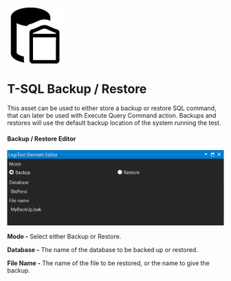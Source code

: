 ﻿![](images/TSQLBackupRestore.png)

# T-SQL Backup / Restore



This asset can be used to either store a backup or restore SQL command, that can later be used with Execute Query Command action. Backups and restores will use the default backup location of the system running the test.



#### Backup / Restore Editor

![](images/TSQLBackupRestoreEditor.png)





**Mode -** Select either Backup or Restore.



**Database -** The name of the database to be backed up or restored.



**File Name -** The name of the file to be restored, or the name to give the backup.